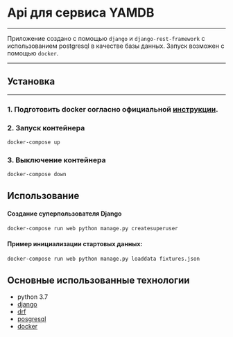 # Api для сервиса YAMDB

***

Приложение создано с помощью `django` и `django-rest-framework` с использованием
postgresql в качестве базы данных. Запуск возможен с помощью `docker`.

***

## Установка

***

### 1. Подготовить docker согласно официальной [инструкции](https://docs.docker.com/engine/install/).

### 2. Запуск контейнера

```bash
docker-compose up
```

### 3. Выключение контейнера
```bash
docker-compose down
```


## Использование
#### Создание суперпользователя Django
```bash
docker-compose run web python manage.py createsuperuser
```

#### Пример инициализации стартовых данных:
```bash
docker-compose run web python manage.py loaddata fixtures.json
```


## Основные использованные технологии
* python 3.7
* [django](https://www.djangoproject.com/)
* [drf](https://www.django-rest-framework.org/)
* [posgresql](https://www.postgresql.org/)
* [docker](https://www.docker.com/)


